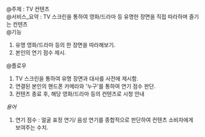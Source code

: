 @주제 : TV 컨텐츠   
@서비스_요약 : TV 스크린을 통하여 영화/드라마 등 유명한 장면을 직접 따라하며 즐기는 컨텐츠    
@기능
1. 유명 영화/드라마 등의 한 장면을 따라해보기.   
2. 본인의 연기 점수 제시.   

@플로우   
1. TV 스크린을 통하여 유명 장면과 대사를 사전에 제시함.   
2. 연결된 본인의 핸드폰 카메라와 '누구'를 통하여 연기 점수 판단.      
3. 컨텐츠 종료 후, 해당 영화/드라마 등의 컨텐츠로 시청 안내   

*용어*   
1. 연기 점수 : 얼굴 표정 연기/ 음성 연기를 종합적으로 판단하여 컨텐츠 소비자에게 보여주는 수치.
